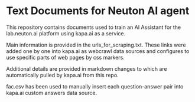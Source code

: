 # Text Documents for Neuton AI agent

This repository contains documents used to train an AI Assistant for the lab.neuton.ai platform using kapa.ai as a service.

Main information is provided in the urls_for_scraping.txt. These links were added one by one into kapa.ai as webcrawl data sources and configures to use specific parts of web pages by css markers.

Additional details are provided in markdown changes to which are automatically pulled by kapa.ai from this repo.

fac.csv has been used to manually insert each question-answer pair into kapa.ai custom answers data source.


